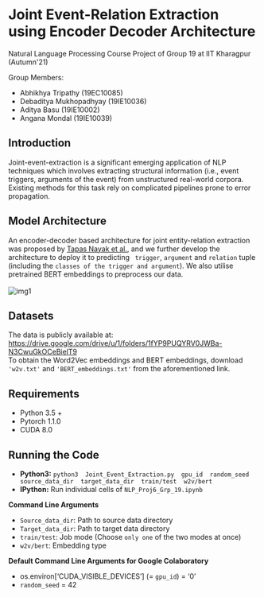 # Joint Event-Relation Extraction using Encoder Decoder Architecture

Natural Language Processing Course Project of Group 19 at IIT Kharagpur (Autumn'21) <br />

Group Members: <br />
- Abhikhya Tripathy (19EC10085)
- Debaditya Mukhopadhyay (19IE10036)
- Aditya Basu (19IE10002)
- Angana Mondal (19IE10039)


## Introduction <br />
Joint-event-extraction is a significant emerging application of NLP techniques which involves extracting structural information (i.e., event triggers, arguments of the event) from unstructured real-world corpora. Existing methods for this task rely on complicated pipelines prone to error propagation. 

## Model Architecture <br />
An encoder-decoder based architecture for joint entity-relation extraction was proposed by [Tapas Nayak et al.](https://arxiv.org/pdf/1911.09886.pdf), and we further develop the architecture to deploy it to predicting ``` trigger```, ```argument``` and ```relation``` tuple (including the ```classes of the trigger and argument```). We also utilise pretrained BERT embeddings to preprocess our data.  <br />
<br />
![img1](https://lh3.googleusercontent.com/keep-bbsk/AGk0z-P0wlU-ehsSX8YPLAL4XYqVgKV5M_Xw96H5TpvsGWm6vdUqRGcuOHxZuz8p-oIqbHRIkdlVwbVg0-1dSGGXSDZG9SK9FSutYHfXGZI=s512)

## Datasets <br />
The data is publicly available at: https://drive.google.com/drive/u/1/folders/1fYP9PUQYRV0JWBa-N3CwuGkOCeBielT9 <br />
To obtain the Word2Vec embeddings and BERT embeddings, download ```'w2v.txt'``` and ```'BERT_embeddings.txt'``` from the aforementioned link. <br />

## Requirements <br />
- Python 3.5 +
- Pytorch 1.1.0
- CUDA 8.0

## Running the Code <br />
- **Python3:** ```python3  Joint_Event_Extraction.py  gpu_id  random_seed  source_data_dir  target_data_dir  train/test  w2v/bert```
- **IPython:** Run individual cells of ```NLP_Proj6_Grp_19.ipynb```

**Command Line Arguments**
- ```Source_data_dir```: Path to source data directory
- ```Target_data_dir```: Path to target data directory
- ```train/test```: Job mode (Choose ```only one``` of the two modes at once)
- ```w2v/bert```: Embedding type

**Default Command Line Arguments for Google Colaboratory**
- os.environ[‘CUDA_VISIBLE_DEVICES’] (= ```gpu_id```) = ‘0’
- ```random_seed``` = 42


